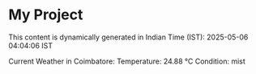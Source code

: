 # My Project

This content is dynamically generated in Indian Time (IST): 2025-05-06 04:04:06 IST


Current Weather in Coimbatore:
Temperature: 24.88 °C
Condition: mist
